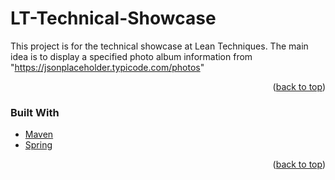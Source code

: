 # LT-Technical-Showcase
<!-- ABOUT THE PROJECT -->

This project is for the technical showcase at Lean Techniques. The main idea is to display a specified photo album information from "https://jsonplaceholder.typicode.com/photos"

<p align="right">(<a href="#top">back to top</a>)</p>

### Built With
* [Maven](https://maven.apache.org/)
* [Spring](https://spring.io//)

<p align="right">(<a href="#top">back to top</a>)</p>
